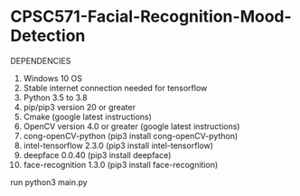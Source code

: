 # CPSC571-Facial-Recognition-Mood-Detection


DEPENDENCIES

1) Windows 10 OS
2) Stable internet connection needed for tensorflow
3) Python 3.5 to 3.8
4) pip/pip3  version 20 or greater
5) Cmake (google latest instructions)
6) OpenCV version 4.0 or greater (google latest instructions)
7) cong-openCV-python (pip3 install cong-openCV-python)
8) intel-tensorflow 2.3.0 (pip3 install intel-tensorflow)
9) deepface 0.0.40 (pip3 install deepface)
10) face-recognition 1.3.0 (pip3 install face-recognition)



run python3 main.py
